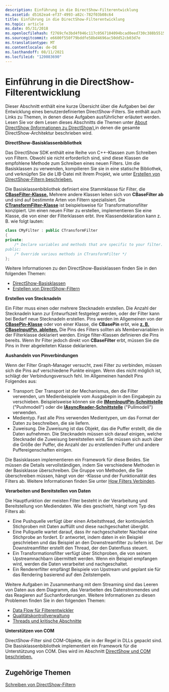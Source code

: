 ```yaml
---
description: Einführung in die DirectShow-Filterentwicklung
ms.assetid: d5162ea4-ef37-4993-a82c-782f03b08c64
title: Einführung in die DirectShow-Filterentwicklung
ms.topic: article
ms.date: 05/31/2018
ms.openlocfilehash: f2769cfe3bd4f046c117c0567104094bcad0eed730c388b551593dde6b41df25
ms.sourcegitcommit: e6600f550f79bddfe58bd4696ac50dd52cb03d7e
ms.translationtype: MT
ms.contentlocale: de-DE
ms.lasthandoff: 08/11/2021
ms.locfileid: "120083690"
---
```

# <a name="introduction-to-directshow-filter-development"></a>Einführung in die DirectShow-Filterentwicklung

Dieser Abschnitt enthält eine kurze Übersicht über die Aufgaben bei der Entwicklung eines benutzerdefinierten DirectShow-Filters. Sie enthält auch Links zu Themen, in denen diese Aufgaben ausführlicher erläutert werden. Lesen Sie vor dem Lesen dieses Abschnitts die Themen unter [About DirectShow (Informationen zu DirectShow),](about-directshow.md)in denen die gesamte DirectShow-Architektur beschrieben wird.

**DirectShow-Basisklassenbibliothek**

Das DirectShow SDK enthält eine Reihe von C++-Klassen zum Schreiben von Filtern. Obwohl sie nicht erforderlich sind, sind diese Klassen die empfohlene Methode zum Schreiben eines neuen Filters. Um die Basisklassen zu verwenden, kompilieren Sie sie in eine statische Bibliothek, und verknüpfen Sie die LIB-Datei mit Ihrem Projekt, wie unter [Erstellen von DirectShow-Filtern beschrieben.](building-directshow-filters.md)

Die Basisklassenbibliothek definiert eine Stammklasse für Filter, die [**CBaseFilter-Klasse.**](cbasefilter.md) Mehrere andere Klassen leiten sich von **CBaseFilter ab** und sind auf bestimmte Arten von Filtern spezialisiert. Die [**CTransformFilter-Klasse**](ctransformfilter.md) ist beispielsweise für Transformationsfilter konzipiert. Um einen neuen Filter zu erstellen, implementieren Sie eine Klasse, die von einer der Filterklassen erbt. Ihre Klassendeklaration kann z. B. wie folgt lauten:


```C++
class CMyFilter : public CTransformFilter
{
private:
    /* Declare variables and methods that are specific to your filter.
public:
    /* Override various methods in CTransformFilter */
};
```



Weitere Informationen zu den DirectShow-Basisklassen finden Sie in den folgenden Themen:

-   [DirectShow-Basisklassen](directshow-base-classes.md)
-   [Erstellen von DirectShow-Filtern](building-directshow-filters.md)

**Erstellen von Stecknadeln**

Ein Filter muss einen oder mehrere Stecknadeln erstellen. Die Anzahl der Stecknadeln kann zur Entwurfszeit festgelegt werden, oder der Filter kann bei Bedarf neue Stecknadeln erstellen. Pins werden im Allgemeinen von der [**CBasePin-Klasse**](cbasepin.md) oder von einer Klasse, die **CBasePin** erbt, wie [**z. B. CBaseInputPin, ableiten.**](cbaseinputpin.md) Die Pins des Filters sollten als Membervariablen in der Filterklasse deklariert werden. Einige filter-Klassen definieren die Pins bereits. Wenn Ihr Filter jedoch direkt von **CBaseFilter** erbt, müssen Sie die Pins in Ihrer abgeleiteten Klasse deklarieren.

**Aushandeln von Pinverbindungen**

Wenn der Filter Graph-Manager versucht, zwei Filter zu verbinden, müssen sich die Pins auf verschiedene Punkte einigen. Wenn dies nicht möglich ist, schlägt der Verbindungsversuch fehl. Im Allgemeinen handelt Pins Folgendes aus:

-   Transport: Der Transport ist der Mechanismus, den die Filter verwenden, um Medienbeispiele vom Ausgabepin in den Eingabepin zu verschieben. Beispielsweise können sie die [**IMemInputPin-Schnittstelle**](/windows/desktop/api/Strmif/nn-strmif-imeminputpin) ("Pushmodell") oder die [**IAsyncReader-Schnittstelle**](/windows/desktop/api/Strmif/nn-strmif-iasyncreader) ("Pullmodell") verwenden.
-   Medientyp. Fast alle Pins verwenden Medientypen, um das Format der Daten zu beschreiben, die sie liefern.
-   Zuweisung. Die Zuweisung ist das Objekt, das die Puffer erstellt, die die Daten aufnehmen. Die Stecknadeln müssen sich darauf einigen, welche Stecknadel die Zuweisung bereitstellen wird. Sie müssen sich auch über die Größe der Puffer, die Anzahl der zu erstellenden Puffer und andere Puffereigenschaften einigen.

Die Basisklassen implementieren ein Framework für diese Beides. Sie müssen die Details vervollständigen, indem Sie verschiedene Methoden in der Basisklasse überschreiben. Die Gruppe von Methoden, die Sie überschreiben müssen, hängt von der -Klasse und der Funktionalität des Filters ab. Weitere Informationen finden Sie unter [How Filters Verbinden](how-filters-connect.md).

**Verarbeiten und Bereitstellen von Daten**

Die Hauptfunktion der meisten Filter besteht in der Verarbeitung und Bereitstellung von Mediendaten. Wie dies geschieht, hängt vom Typ des Filters ab:

-   Eine Pushquelle verfügt über einen Arbeitsthread, der kontinuierlich Stichproben mit Daten auffüllt und diese nachgeschaltet übergibt.
-   Eine Pullquelle wartet darauf, dass ihr nachgeschalteter Nachbar eine Stichprobe an fordert. Er antwortet, indem daten in ein Beispiel geschrieben und das Beispiel an den Downstreamfilter zu liefern ist. Der Downstreamfilter erstellt den Thread, der den Datenfluss steuert.
-   Ein Transformationsfilter verfügt über Stichproben, die von seinem Upstreamnachbarn übermittelt werden. Wenn ein Beispiel empfangen wird, werden die Daten verarbeitet und nachgeschaltet.
-   Ein Rendererfilter empfängt Beispiele von Upstream und geplant sie für das Rendering basierend auf den Zeitstempeln.

Weitere Aufgaben im Zusammenhang mit dem Streaming sind das Leeren von Daten aus dem Diagramm, das Verarbeiten des Datenstromendes und das Reagieren auf Suchanforderungen. Weitere Informationen zu diesen Problemen finden Sie in den folgenden Themen:

-   [Data Flow für Filterentwickler](data-flow-for-filter-developers.md)
-   [Qualitätskontrollverwaltung](quality-control-management.md)
-   [Threads und kritische Abschnitte](threads-and-critical-sections.md)

**Unterstützen von COM**

DirectShow-Filter sind COM-Objekte, die in der Regel in DLLs gepackt sind. Die Basisklassenbibliothek implementiert ein Framework für die Unterstützung von COM. Dies wird im Abschnitt [DirectShow und COM beschrieben.](directshow-and-com.md)

## <a name="related-topics"></a>Zugehörige Themen

<dl> <dt>

[Schreiben von DirectShow-Filtern](writing-directshow-filters.md)
</dt> </dl>

 

 



